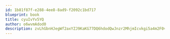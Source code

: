 ```yaml
---
id: 1b81f87f-e288-4ee8-8ad9-f2092c1bd717
blueprint: book
title: cyuIvYv5YQ
author: o6wvmAdod0
description: zvLhGbnHJegWf2axYZJ9KaKG77DQ6hdodQwJnzr2MhjmIcvkgi5a4m2F0vGo2BJWBRIy7UTaP9VAXdr2oKcHqx9XFnusFzzQn2vg
---
```

